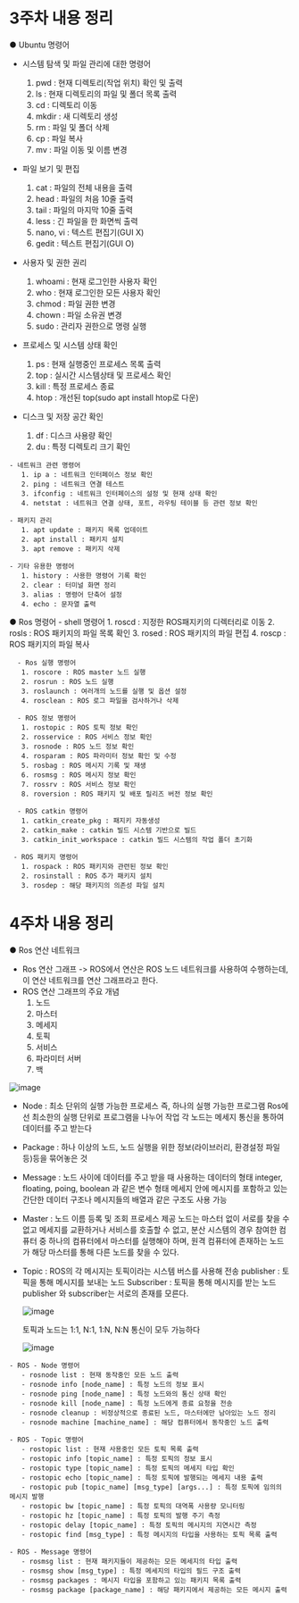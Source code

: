 # 3주차 내용 정리

    
● Ubuntu 명령어
  - 시스템 탐색 및 파일 관리에 대한 명령어
     1. pwd : 현재 디렉토리(작업 위치) 확인 및 출력 
     2. ls : 현재 디렉토리의 파일 및 폴더 목록 출력 
     3. cd : 디렉토리 이동
     4. mkdir : 새 디렉토리 생성
     5. rm : 파일 및 폴더 삭제
     6. cp : 파일 복사
     7. mv : 파일 이동 및 이름 변경

   - 파일 보기 및 편집
     1. cat : 파일의 전체 내용을 출력
     2. head : 파일의 처음 10줄 출력
     3. tail : 파일의 마지막 10줄 출력
     4. less : 긴 파일을 한 화면씩 출력
     5. nano, vi : 텍스트 편집기(GUI X) 
     6. gedit : 텍스트 편집기(GUI O)
 
   - 사용자 및 권한 권리
     1. whoami : 현재 로그인한 사용자 확인
     2. who : 현재 로그인한 모든 사용자 확인
     3. chmod : 파일 권한 변경
     4. chown : 파일 소유권 변경
     5. sudo : 관리자 권한으로 명령 실행

   - 프로세스 및 시스템 상태 확인
     1. ps : 현재 실행중인 프로세스 목록 출력
     2. top : 실시간 시스템상태 및 프로세스 확인
     3. kill : 특정 프로세스 종료
     4. htop : 개선된 top(sudo apt install htop로 다운)
     
   - 디스크 및 저장 공간 확인
       1. df : 디스크 사용량 확인
       2. du : 특정 디렉토리 크기 확인
    
    - 네트워크 관련 명령어
       1. ip a : 네트워크 인터페이스 정보 확인
       2. ping : 네트워크 연결 테스트 
       3. ifconfig : 네트워크 인터페이스의 설정 및 현재 상태 확인
       4. netstat : 네트워크 연결 상태, 포트, 라우팅 테이블 등 관련 정보 확인

    - 패키지 관리
       1. apt update : 패키지 목록 업데이트
       2. apt install : 패키지 설치
       3. apt remove : 패키지 삭제

    - 기타 유용한 명령어
       1. history : 사용한 명령어 기록 확인
       2. clear : 터미널 화면 정리
       3. alias : 명령어 단축어 설정
       4. echo : 문자열 출력

● Ros 명령어
      - shell 명령어
       1. roscd : 지정한 ROS패지키의 디렉터리로 이동
       2. rosls : ROS 패키지의 파일 목록 확인
       3. rosed : ROS 패키지의 파일 편집
       4. roscp : ROS 패키지의 파일 복사
 
      - Ros 실행 명령어
       1. roscore : ROS master 노드 실행
       2. rosrun : ROS 노드 실행
       3. roslaunch : 여러개의 노드를 실행 및 옵션 설정
       4. rosclean : ROS 로그 파일을 검사하거나 삭제

      - ROS 정보 명령어 
       1. rostopic : ROS 토픽 정보 확인
       2. rosservice : ROS 서비스 정보 확인
       3. rosnode : ROS 노드 정보 확인
       4. rosparam : ROS 파라미터 정보 확인 및 수정
       5. rosbag : ROS 메시지 기록 및 재생
       6. rosmsg : ROS 메시지 정보 확인
       7. rossrv : ROS 서비스 정보 확인
       8. roversion : ROS 패키지 및 배포 릴리즈 버전 정보 확인

      - ROS catkin 명령어
       1. catkin_create_pkg : 패지키 자동생성
       2. catkin_make : catkin 빌드 시스템 기반으로 빌드
       3. catkin_init_workspace : catkin 빌드 시스템의 작업 폴더 초기화

     - ROS 패키지 명령어
       1. rospack : ROS 패키지와 관련된 정보 확인
       2. rosinstall : ROS 추가 패키지 설치
       3. rosdep : 해당 패키지의 의존성 파일 설치

# 4주차 내용 정리

 ●  Ros 연산 네트워크
  - Ros 연산 그래프
  -> ROS에서 연산은 ROS 노드 네트워크를 사용하여 수행하는데, 이 연산 네트워크를 연산 그래프라고 한다.
  - ROS 연산 그래프의 주요 개념
    1. 노드
    2. 마스터
    3. 메세지
    4. 토픽
    5. 서비스
    6. 파라미터 서버
    7. 백
   
   ![image](https://github.com/user-attachments/assets/fcd27b21-38f5-4830-8739-4292fc15287f)

  - Node : 최소 단위의 실행 가능한 프로세스 즉, 하나의 실행 가능한 프로그램
    Ros에선 최소한의 실행 단위로 프로그램을 나누어 작업
    각 노드는 메세지 통신을 통하여 데이터를 주고 받는다
     
  - Package : 하나 이상의 노드, 노드 실행을 위한 정보(라이브러리, 환경설정 파일 등)등을 묶어놓은 것
    
  - Message : 노드 사이에 데이터를 주고 받을 때 사용하는 데이터의 형태
     integer, floating, poing, boolean 과 같은 변수 형태
    메세지 안에 메시지를 포함하고 있는 간단한 데이터 구조나 메시지들의 배열과 같은 구조도 사용 가능

   - Master : 노드 이름 등록 및 조회 프로세스 제공
     노드는 마스터 없이 서로를 찾을 수 없고 메세지를 교환하거나 서비스를 호출할 수 없고,
     분산 시스템의 경우 참여한 컴퓨터 중 하나의 컴퓨터에서 마스터를 실행해야 하며,
     원격 컴퓨터에 존재하는 노드가 해당 마스터를 통해 다른 노드를 찾을 수 있다.

   - Topic : ROS의 각 메시지는 토픽이라는 시스템 버스를 사용해 전송
     publisher : 토픽을 통해 메시지를 보내는 노드
     Subscriber : 토픽을 통해 메시지를 받는 노드
     publisher 와 subscriber는 서로의 존재를 모른다.

     ![image](https://github.com/user-attachments/assets/72a3d9da-64ad-4b4f-85f4-4132851f9829)


     토픽과 노드는 1:1, N:1, 1:N, N:N 통신이 모두 가능하다

        ![image](https://github.com/user-attachments/assets/c21d62fc-4754-449e-98f1-dccca469612a)


    - ROS - Node 명령어
       - rosnode list : 현재 동작중인 모든 노드 출력
       - rosnode info [node_name] : 특정 노드의 정보 표시 
       - rosnode ping [node_name] : 특정 노드와의 통신 상태 확인
       - rosnode kill [node_name] : 특정 노드에게 종료 요청을 전송
       - rosnode cleanup : 비정상적으로 종료된 노드, 마스터에만 남아있는 노드 정리
       - rosnode machine [machine_name] : 해당 컴퓨터에서 동작중인 노드 출력

    - ROS - Topic 명령어
       - rostopic list : 현재 사용중인 모든 토픽 목록 출력
       - rostopic info [topic_name] : 특정 토픽의 정보 표시
       - rostopic type [topic_name] : 특정 토픽의 메세지 타입 확인
       - rostopic echo [topic_name] : 특정 토픽에 발행되는 메세지 내용 출력
       - rostopic pub [topic_name] [msg_type] [args...] : 특정 토픽에 임의의 메시지 발행
       - rostopic bw [topic_name] : 특정 토픽의 대역폭 사용량 모니터링
       - rostopic hz [topic_name] : 특정 토픽의 발행 주기 측정
       - rostopic delay [topic_name] : 특정 토픽의 메시지의 지연시간 측정
       - rostopic find [msg_type] : 특정 메시지의 타입을 사용하는 토픽 목록 출력

    - ROS - Message 명령어
       - rosmsg list : 현재 패키지들이 제공하는 모든 메세지의 타입 출력
       - rosmsg show [msg_type] : 특정 메세지의 타입의 필드 구조 출력
       - rosmsg packages : 메시지 타입을 포함하고 있는 패키지 목록 출력
       - rosmsg package [package_name] : 해당 패키지에서 제공하는 모든 메시지 출력
     
     
 
   

    
